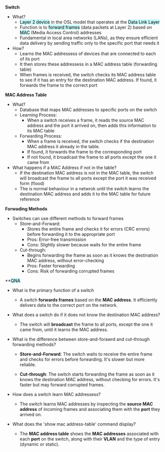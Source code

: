 **Switch**
- What?
	- <mark style="background: #ABF7F7A6;">Layer 2 device</mark> in the OSL model that operates at the <mark style="background: #ABF7F7A6;">Data Link Layer</mark>
	- Function is to <mark style="background: #ABF7F7A6;">forward frames</mark> (data packets at Layer 2) based on <mark style="background: #ABF7F7A6;">MAC</mark> (Media Access Control) addresses
	- Fundamental in local area networks (LANs), as they ensure efficient data delivery by sending traffic only to the specific port that needs it
- How?
	- Learns the MAC addressess of devices that are connected to each of its port
	- It then stores these addressess in a MAC address table (forwarding table)
	- When frames is received, the switch checks its MAC address table to see if it has an entry for the destination MAC address. If found, it forwards the frame to the correct port

**MAC Address Table**
- What?
	- Database that maps MAC addresses to specific ports on the switch
	- Learning Process:
		- When a switch receives a frame, it reads the source MAC address and the port it arrived on, then adds this information to its MAC table
	- Forwarding Process:
		- When a frame is received, the switch checks if the destination MAC address it already in the table. 
		- If found, it forwards the frame to the corresponding port
		- If not found, it broadcast the frame to all ports except the one it came from
- What happens if a MAC Address if not in the table?
	- If the destination MAC address is not in the MAC table, the switch will broadcast the frame to all ports except the port it was received form (flood)
	- The is normal behaviour in a netwrok until the switch learns the destination MAC address and adds it to the MAC table for future reference

**Forwading Methods**
- Switches can use different methods to forward frames
	- Store-and-Forward:
		- Stores the entire frame and checks it for errors (CRC errors) before forwarding it to the appropriate port
		- Pros: Error-free transmission
		- Cons: Slightly slower because waits for the entire frame
	- Cut-through:
		- Begins forwarding the frame as soon as it knows the destination MAC address, without error-checking
		- Pros: Faster forwarding
		- Cons: Risk of forwarding corrupted frames

**<mark style="background: #ABF7F7A6;">QNA</mark>
- What is the primary function of a switch
	- A switch **forwards frames** based on the **MAC address**. It efficiently delivers data to the correct port on the network.
	
- What does a switch do if it does not know the destination MAC address?
	- The switch will **broadcast** the frame to all ports, except the one it came from, until it learns the MAC address.
	
- What is the difference between store-and-forawrd and cut-through forwarding methods?
	- **Store-and-Forward**: The switch waits to receive the entire frame and checks for errors before forwarding. It's slower but more reliable.
    
	- **Cut-through**: The switch starts forwarding the frame as soon as it knows the destination MAC address, without checking for errors. It's faster but may forward corrupted frames.
	
- How does a switch learn MAC addressess?
	- The switch learns MAC addresses by inspecting the **source MAC address** of incoming frames and associating them with the **port** they arrived on.
	
- What does the 'show mac address-table' command display?
	- The **MAC address table** shows the **MAC addresses** associated with each **port** on the switch, along with their **VLAN** and the type of entry (dynamic or static).